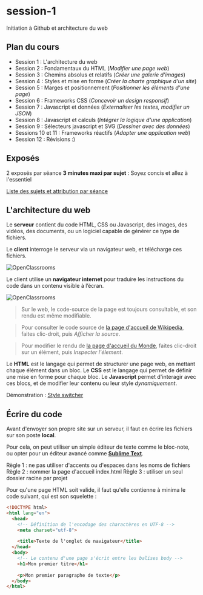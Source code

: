 # session-1
Initiation à Github et architecture du web

## Plan du cours

- Session 1 : L'architecture du web
- Session 2 : Fondamentaux du HTML (*Modifier une page web*)
- Session 3 : Chemins absolus et relatifs (*Créer une galerie d'images*)
- Session 4 : Styles et mise en forme (*Créer la charte graphique d'un site*)
- Session 5 : Marges et positionnement (*Positionner les éléments d'une page*)
- Session 6 : Frameworks CSS (*Concevoir un design responsif*)
- Session 7 : Javascript et données (*Externaliser les textes, modifier un JSON*)
- Session 8 : Javascript et calculs (*Intégrer la logique d'une application*)
- Session 9 : Sélecteurs javascript et SVG (*Dessiner avec des données*)
- Sessions 10 et 11 : Frameworks réactifs (*Adapter une application web*)
- Session 12 : Révisions :)

## Exposés

2 exposés par séance
**3 minutes maxi par sujet** : Soyez concis et allez à l'essentiel

[Liste des sujets et attribution par séance](https://docs.google.com/spreadsheets/d/1GXkiEZ1TJeetHr60InzMmQV-m5D3NbL6TUdf5gvO-J0/edit?usp=sharing)

## L'architecture du web

Le **serveur** contient du code HTML, CSS ou Javascript, des images, des vidéos, des documents, ou un logiciel capable de générer ce type de fichiers.

Le **client** interroge le serveur via un navigateur web, et télécharge ces fichiers.

![OpenClassrooms](https://user.oc-static.com/files/122001_123000/122572.png)

Le client utilise un **navigateur internet** pour traduire les instructions du code dans un contenu visible à l’écran.

![OpenClassrooms](https://s3-eu-west-1.amazonaws.com/sdz-upload/prod/upload/54d0e588bb668.jpg)

> Sur le web, le code-source de la page est toujours consultable, et son rendu est même modifiable.

> Pour consulter le code source de [la page d'accueil de Wikipedia](https://www.wikipedia.org/), faites clic-droit, puis *Afficher la source*.

>Pour modifier le rendu de [la page d'accueil du Monde](https://www.lemonde.fr/), faites clic-droit sur un élément, puis *Inspecter l'élement*.

Le **HTML** est le langage qui permet de structurer une page web, en mettant chaque élément dans un bloc.
Le **CSS** est le langage qui permet de définir une mise en forme pour chaque bloc.
Le **Javascript** permet d'interagir avec ces blocs, et de modifier leur contenu ou leur style *dynamiquement*.

Démonstration : [Style switcher](http://etalx.com/jquery-style-switcher/tests/)

## Écrire du code

Avant d'envoyer son propre site sur un serveur, il faut en écrire les fichiers sur son poste **local**.

Pour cela, on peut utiliser un simple éditeur de texte comme le bloc-note, ou opter pour un éditeur avancé comme [**Sublime Text**](https://www.sublimetext.com/).

Règle 1 : ne pas utiliser d'accents ou d'espaces dans les noms de fichiers
Règle 2 : nommer la page d'accueil index.html
Règle 3 : utiliser un seul dossier racine par projet

Pour qu'une page HTML soit valide, il faut qu'elle contienne à minima le code suivant, qui est son squelette : 

````html
<!DOCTYPE html>
<html lang="en">
  <head>
    <!-- Définition de l'encodage des charactères en UTF-8 -->
    <meta charset="utf-8">
    
    <title>Texte de l'onglet de navigateur</title>
  </head>
  <body>
    <!-- Le contenu d'une page s'écrit entre les balises body -->
    <h1>Mon premier titre</h1>
    
    <p>Mon premier paragraphe de texte</p>
  </body>
</html>
````
